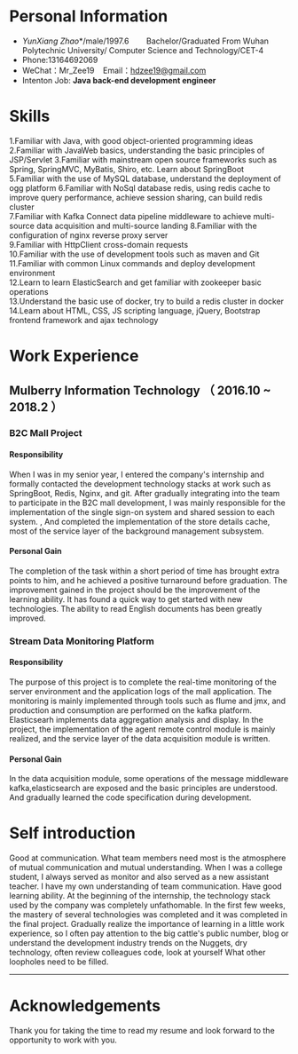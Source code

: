
# Personal Information
- *YunXiang Zhao**/male/1997.6&nbsp; &nbsp; &nbsp; &nbsp; Bachelor/Graduated From Wuhan Polytechnic University/ Computer Science and Technology/CET-4
- Phone:13164692069 
- WeChat：Mr_Zee19 &nbsp;&nbsp;&nbsp;Email：hdzee19@gmail.com
- Intenton Job: **Java back-end development engineer**

# Skills
1.Familiar with Java, with good object-oriented programming ideas 
2.Familiar with JavaWeb basics, understanding the basic principles of JSP/Servlet
3.Familiar with mainstream open source frameworks such as Spring, SpringMVC, MyBatis, Shiro, etc. Learn about SpringBoot  
5.Familiar with the use of MySQL database, understand the deployment of ogg platform
6.Familiar with NoSql database redis, using redis cache to improve query performance, achieve session sharing, can build redis cluster  
7.Familiar with Kafka Connect data pipeline middleware to achieve multi-source data acquisition and multi-source landing 
8.Familiar with the configuration of nginx reverse proxy server  
9.Familiar with HttpClient cross-domain requests  
10.Familiar with the use of development tools such as maven and Git  
11.Familiar with common Linux commands and deploy development environment  
12.Learn to learn ElasticSearch and get familiar with zookeeper basic operations  
13.Understand the basic use of docker, try to build a redis cluster in docker  
14.Learn about HTML, CSS, JS scripting language, jQuery, Bootstrap frontend framework and ajax technology  


# Work Experience
## Mulberry Information Technology （ 2016.10 ~ 2018.2 ）
### **B2C Mall Project**
#### Responsibility
When I was in my senior year, I entered the company's internship and formally contacted the development technology stacks at work such as SpringBoot, Redis, Nginx, and git. After gradually integrating into the team to participate in the B2C mall development, I was mainly responsible for the implementation of the single sign-on system and shared session to each system. , And completed the implementation of the store details cache, most of the service layer of the background management subsystem.

#### Personal Gain
The completion of the task within a short period of time has brought extra points to him, and he achieved a positive turnaround before graduation. The improvement gained in the project should be the improvement of the learning ability. It has found a quick way to get started with new technologies. The ability to read English documents has been greatly improved.

### **Stream Data Monitoring Platform**
#### Responsibility
The purpose of this project is to complete the real-time monitoring of the server environment and the application logs of the mall application. The monitoring is mainly implemented through tools such as flume and jmx, and production and consumption are performed on the kafka platform. Elasticsearh implements data aggregation analysis and display. In the project, the implementation of the agent remote control module is mainly realized, and the service layer of the data acquisition module is written.
#### Personal Gain
In the data acquisition module, some operations of the message middleware kafka,elasticsearch are exposed and the basic principles are understood. And gradually learned the code specification during development.
  
# Self introduction
Good at communication. What team members need most is the atmosphere of mutual communication and mutual understanding. When I was a college student, I always served as monitor and also served as a new assistant teacher. I have my own understanding of team communication.
Have good learning ability. At the beginning of the internship, the technology stack used by the company was completely unfathomable. In the first few weeks, the mastery of several technologies was completed and it was completed in the final project. Gradually realize the importance of learning in a little work experience, so I often pay attention to the big cattle's public number, blog or understand the development industry trends on the Nuggets, dry technology, often review colleagues code, look at yourself What other loopholes need to be filled.


  


---      
# Acknowledgements
Thank you for taking the time to read my resume and look forward to the opportunity to work with you.
      

    